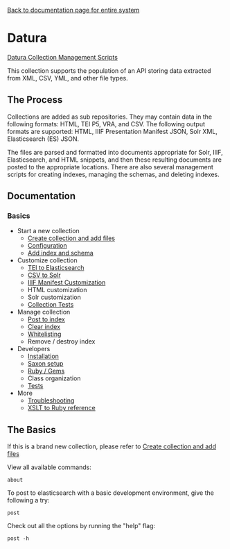 [Back to documentation page for entire system](../../README.md)

Datura
======

[Datura Collection Management Scripts](https://github.com/CDRH/data)

This collection supports the population of an API storing data extracted from XML, CSV, YML, and other file types.

## The Process

Collections are added as sub repositories. They may contain data in the following formats: HTML, TEI P5, VRA, and CSV.  The following output formats are supported: HTML, IIIF Presentation Manifest JSON, Solr XML, Elasticsearch (ES) JSON.

The files are parsed and formatted into documents appropriate for Solr, IIIF, Elasticsearch, and HTML snippets, and then these resulting documents are posted to the appropriate locations. There are also several management scripts for creating indexes, managing the schemas, and deleting indexes.

## Documentation

### Basics

- Start a new collection
  - [Create collection and add files](1_setup/collection_setup.md)
  - [Configuration](1_setup/config.md)
  - [Add index and schema](1_setup/prepare_index.md)
- Customize collection
  - [TEI to Elasticsearch](2_customization/xml_to_es.md)
  - [CSV to Solr](2_customization/csv_to_solr.md)
  - [IIIF Manifest Customization](2_customization/iiif.md)
  - HTML customization
  - Solr customization
  - [Collection Tests](2_customization/test.md)
- Manage collection
  - [Post to index](3_manage/post.md)
  - [Clear index](3_manage/clear_index.md)
  - [Whitelisting](2_customization/whitelisting.md)
  - Remove / destroy index
- Developers
  - [Installation](4_developers/installation.md)
  - [Saxon setup](4_developers/saxon.md)
  - [Ruby / Gems](4_developers/ruby_gems.md)
  - Class organization
  - [Tests](4_developers/test.md)
- More
  - [Troubleshooting](troubleshooting.md)
  - [XSLT to Ruby reference](xslt_to_ruby_reference.md)

## The Basics

If this is a brand new collection, please refer to [Create collection and add files](1_setup/collection_setup.md)

View all available commands:

```
about
```

To post to elasticsearch with a basic development environment, give the following a try:

```
post
```

Check out all the options by running the "help" flag:

```
post -h
```
